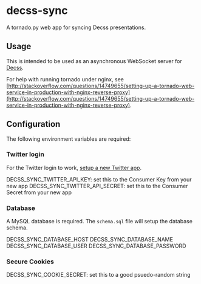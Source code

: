 decss-sync
==========

A tornado.py web app for syncing Decss presentations.

## Usage

This is intended to be used as an asynchronous WebSocket server for [Decss](https://github.com/dryan/decss).

For help with running tornado under nginx, see [http://stackoverflow.com/questions/14749655/setting-up-a-tornado-web-service-in-production-with-nginx-reverse-proxy](http://stackoverflow.com/questions/14749655/setting-up-a-tornado-web-service-in-production-with-nginx-reverse-proxy).

## Configuration

The following environment variables are required:

### Twitter login

For the Twitter login to work, [setup a new Twitter app](https://dev.twitter.com/apps/new).

DECSS_SYNC_TWITTER_API_KEY: set this to the Consumer Key from your new app
DECSS_SYNC_TWITTER_API_SECRET: set this to the Consumer Secret from your new app

### Database

A MySQL database is required. The `schema.sql` file will setup the database schema.

DECSS_SYNC_DATABASE_HOST
DECSS_SYNC_DATABASE_NAME
DECSS_SYNC_DATABASE_USER
DECSS_SYNC_DATABASE_PASSWORD

### Secure Cookies

DECSS_SYNC_COOKIE_SECRET: set this to a good psuedo-random string
